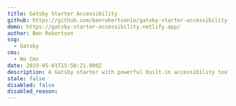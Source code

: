 ```yaml
---
title: Gatsby Starter Accessibility
github: https://github.com/benrobertsonio/gatsby-starter-accessibility
demo: https://gatsby-starter-accessibility.netlify.app/
author: Ben Robertson
ssg:
  - Gatsby
cms:
  - No Cms
date: 2019-05-01T15:58:21.000Z
description: A Gatsby starter with powerful built-in accessibility tools.
stale: false
disabled: false
disabled_reason: 
---
```


